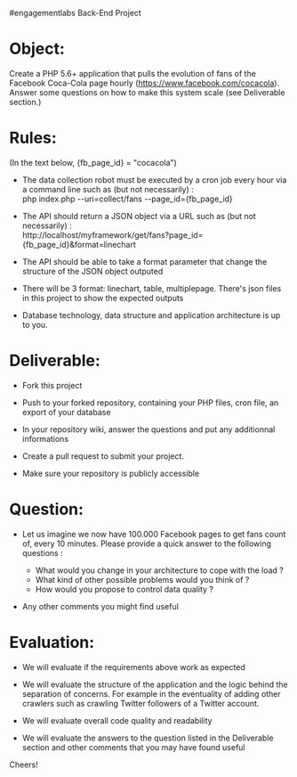  #engagementlabs Back-End Project 

Object:
======================================
Create a PHP 5.6+ application that pulls the evolution of fans of the Facebook Coca-Cola page hourly (https://www.facebook.com/cocacola).  
Answer some questions on how to make this system scale (see Deliverable section.)


Rules:
======================================

(In the text below, {fb_page_id} = "cocacola")

- The data collection robot must be executed by a cron job every hour via a command line such as (but not necessarily) :  
php index.php --uri=collect/fans --page_id={fb_page_id}

- The API should return a JSON object via a URL such as (but not necessarily) :  
http://localhost/myframework/get/fans?page_id={fb_page_id}&format=linechart 

- The API should be able to take a format parameter that change the structure of the JSON object outputed

- There will be 3 format: linechart, table, multiplepage. There's json files in this project to show the expected outputs

- Database technology, data structure and application architecture is up to you.



Deliverable:
======================================
- Fork this project

- Push to your forked repository, containing your PHP files, cron file, an export of your database

- In your repository wiki, answer the questions and put any additionnal informations

- Create a pull request to submit your project.

- Make sure your repository is publicly accessible

Question:
======================================
- Let us imagine we now have 100.000 Facebook pages to get fans count of, every 10 minutes. Please provide a quick answer to the following questions :
    - What would you change in your architecture to cope with the load ?
    - What kind of other possible problems would you think of ?
    - How would you propose to control data quality ?

- Any other comments you might find useful


Evaluation:
======================================

- We will evaluate if the requirements above work as expected

- We will evaluate the structure of the application and the logic behind the separation of concerns. For example in the eventuality of adding other crawlers such as crawling Twitter followers of a Twitter account.

- We will evaluate overall code quality and readability

- We will evaluate the answers to the question listed in the Deliverable section and other comments that you may have found useful



Cheers!
